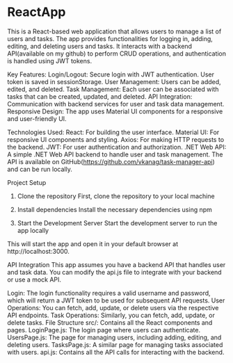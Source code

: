 # ReactApp
This is a React-based web application that allows users to manage a list of users and tasks. The app provides functionalities for logging in, adding, editing, and deleting users and tasks. It interacts with a backend API(available on my github) to perform CRUD operations, and authentication is handled using JWT tokens.

Key Features:
Login/Logout: Secure login with JWT authentication. User token is saved in sessionStorage.
User Management: Users can be added, edited, and deleted.
Task Management: Each user can be associated with tasks that can be created, updated, and deleted.
API Integration: Communication with backend services for user and task data management.
Responsive Design: The app uses Material UI components for a responsive and user-friendly UI.

Technologies Used:
React: For building the user interface.
Material UI: For responsive UI components and styling.
Axios: For making HTTP requests to the backend.
JWT: For user authentication and authorization.
.NET Web API: A simple .NET Web API backend to handle user and task management. The API is available on GitHub(https://github.com/vkanag/task-manager-api) and can be run locally.

Project Setup
1. Clone the repository
First, clone the repository to your local machine

2. Install dependencies
Install the necessary dependencies using npm 

3. Start the Development Server
Start the development server to run the app locally

This will start the app and open it in your default browser at http://localhost:3000.

API Integration
This app assumes you have a backend API that handles user and task data. You can modify the api.js file to integrate with your backend or use a mock API.

Login: The login functionality requires a valid username and password, which will return a JWT token to be used for subsequent API requests.
User Operations: You can fetch, add, update, or delete users via the respective API endpoints.
Task Operations: Similarly, you can fetch, add, update, or delete tasks.
File Structure
src/: Contains all the React components and pages.
LoginPage.js: The login page where users can authenticate.
UsersPage.js: The page for managing users, including adding, editing, and deleting users.
TasksPage.js: A similar page for managing tasks associated with users.
api.js: Contains all the API calls for interacting with the backend.
